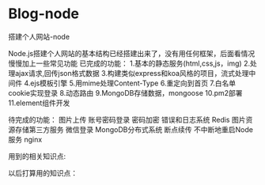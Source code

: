 # Blog-node
搭建个人网站-node

Node.js搭建个人网站的基本结构已经搭建出来了，没有用任何框架，后面看情况慢慢加上一些常见功能
已完成的功能：
1.基本的静态服务(html,css,js，img)
2.处理ajax请求,回传json格式数据
3.构建类似express和koa风格的项目，流式处理中间件
4.ejs模板引擎
5.用mime处理Content-Type
6.重定向到首页
7.白名单cookie实现登录
8.动态路由
9.MongoDB存储数据，mongoose
10.pm2部署
11.element组件开发

待完成的功能：
图片上传
账号密码登录
密码加密
错误和日志系统
Redis
图片资源存储第三方服务
微信登录
MongoDB分布式系统
断点续传
不中断地重启Node服务
nginx

用到的相关知识点:

以后打算用的知识点：
